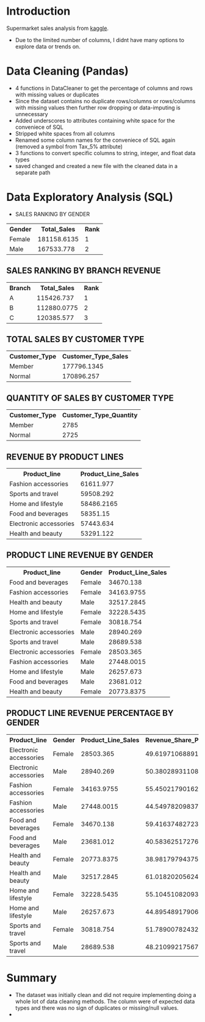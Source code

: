 

# Introduction 
Supermarket sales analysis from <a href='https://www.kaggle.com/datasets/willianoliveiragibin/market-sales-data' >kaggle</a>. 

* Due to the limited number of columns, I didnt have many options to explore data or trends on.


# Data Cleaning (Pandas)
- 4 functions in DataCleaner to get the percentage of columns and rows with missing values or duplicates
- Since the dataset contains no duplicate rows/columns or rows/columns with missing values then further row dropping or data-imputing is unnecessary
- Added underscores to attributes containing white space for the conveniece of SQL
- Stripped white spaces from all columns
- Renamed some column names for the conveniece of SQL again (removed a symbol from Tax_5% attribute)
- 3 functions to convert specific columns to string, integer, and float data types
- saved changed and created a new file with the cleaned data in a separate path


# Data Exploratory Analysis (SQL)
- SALES RANKING BY GENDER
<table><tr><th>Gender</th><th>Total_Sales</th><th>Rank</th><tr><tr><td>Female</td><td>181158.6135</td><td>1</td></tr><tr><td>Male</td><td>167533.778</td><td>2</td></tr></table>

## SALES RANKING BY BRANCH REVENUE 
<table><tr><th>Branch</th><th>Total_Sales</th><th>Rank</th><tr><tr><td>A</td><td>115426.737</td><td>1</td></tr><tr><td>B</td><td>112880.0775</td><td>2</td></tr><tr><td>C</td><td>120385.577</td><td>3</td></tr></table>

## TOTAL SALES BY CUSTOMER TYPE
<table><tr><th>Customer_Type</th><th>Customer_Type_Sales</th><tr><tr><td>Member</td><td>177796.1345</td></tr><tr><td>Normal</td><td>170896.257</td></tr></table>

## QUANTITY OF SALES BY CUSTOMER TYPE
<table><tr><th>Customer_Type</th><th>Customer_Type_Quantity</th><tr><tr><td>Member</td><td>2785</td></tr><tr><td>Normal</td><td>2725</td></tr></table>

## REVENUE BY PRODUCT LINES
<table><tr><th>Product_line</th><th>Product_Line_Sales</th><tr><tr><td>Fashion accessories</td><td>61611.977</td></tr><tr><td>Sports and travel</td><td>59508.292</td></tr><tr><td>Home and lifestyle</td><td>58486.2165</td></tr><tr><td>Food and beverages</td><td>58351.15</td></tr><tr><td>Electronic accessories</td><td>57443.634</td></tr><tr><td>Health and beauty</td><td>53291.122</td></tr></table>
  
## PRODUCT LINE REVENUE BY GENDER
<table><tr><th>Product_line</th><th>Gender</th><th>Product_Line_Sales</th><tr><tr><td>Food and beverages</td><td>Female</td><td>34670.138</td></tr><tr><td>Fashion accessories</td><td>Female</td><td>34163.9755</td></tr><tr><td>Health and beauty</td><td>Male</td><td>32517.2845</td></tr><tr><td>Home and lifestyle</td><td>Female</td><td>32228.5435</td></tr><tr><td>Sports and travel</td><td>Female</td><td>30818.754</td></tr><tr><td>Electronic accessories</td><td>Male</td><td>28940.269</td></tr><tr><td>Sports and travel</td><td>Male</td><td>28689.538</td></tr><tr><td>Electronic accessories</td><td>Female</td><td>28503.365</td></tr><tr><td>Fashion accessories</td><td>Male</td><td>27448.0015</td></tr><tr><td>Home and lifestyle</td><td>Male</td><td>26257.673</td></tr><tr><td>Food and beverages</td><td>Male</td><td>23681.012</td></tr><tr><td>Health and beauty</td><td>Female</td><td>20773.8375</td></tr></table>
  
## PRODUCT LINE REVENUE PERCENTAGE BY GENDER
<table><tr><th>Product_line</th><th>Gender</th><th>Product_Line_Sales</th><th>Revenue_Share_Percentage</th><tr><tr><td>Electronic accessories</td><td>Female</td><td>28503.365</td><td>49.6197106889164</td></tr><tr><td>Electronic accessories</td><td>Male</td><td>28940.269</td><td>50.3802893110836</td></tr><tr><td>Fashion accessories</td><td>Female</td><td>34163.9755</td><td>55.4502179016265</td></tr><tr><td>Fashion accessories</td><td>Male</td><td>27448.0015</td><td>44.5497820983735</td></tr><tr><td>Food and beverages</td><td>Female</td><td>34670.138</td><td>59.4163748272313</td></tr><tr><td>Food and beverages</td><td>Male</td><td>23681.012</td><td>40.5836251727687</td></tr><tr><td>Health and beauty</td><td>Female</td><td>20773.8375</td><td>38.9817979437551</td></tr><tr><td>Health and beauty</td><td>Male</td><td>32517.2845</td><td>61.0182020562449</td></tr><tr><td>Home and lifestyle</td><td>Female</td><td>32228.5435</td><td>55.1045108209385</td></tr><tr><td>Home and lifestyle</td><td>Male</td><td>26257.673</td><td>44.8954891790615</td></tr><tr><td>Sports and travel</td><td>Female</td><td>30818.754</td><td>51.7890078243214</td></tr><tr><td>Sports and travel</td><td>Male</td><td>28689.538</td><td>48.2109921756786</td></tr></table>


# Summary
- The dataset was initially clean and did not require implementing doing a whole lot of data cleaning methods. The column were of expected data types and there was no sign of duplicates or missing/null values.
- 

